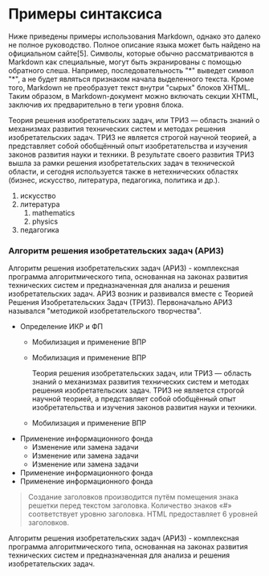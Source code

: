 Примеры синтаксиса
==================

Ниже приведены примеры использования Markdown, однако это далеко не полное
руководство. Полное описание языка может быть найдено на официальном сайте[5].
Символы, которые обычно рассматриваются в Markdown как специальные, могут быть
экранированы с помощью обратного слеша. Например, последовательность "\*"
выведет символ "*", а не будет являться признаком начала выделенного текста.
Кроме того, Markdown не преобразует текст внутри "сырых" блоков XHTML. Таким
образом, в Markdown-документ можно включать секции XHTML, заключив их
предварительно в теги уровня блока.
      
Теория решения изобретательских задач, или ТРИЗ — область знаний о механизмах
развития технических систем и методах решения изобретательских задач. ТРИЗ не
является строгой научной теорией, а представляет собой обобщённый опыт
изобретательства и изучения законов развития науки и техники. В результате
своего развития ТРИЗ вышла за рамки решения изобретательских задач в технической
области, и сегодня используется также в нетехнических областях (бизнес,
искусство, литература, педагогика, политика и др.).
1. искусство
2. литература
   1. mathematics
   2. physics
3. педагогика


### Алгоритм решения изобретательских задач (АРИЗ)
    
Алгоритм решения изобретательских задач (АРИЗ) - комплексная программа
алгоритмического типа, основанная на законах развития технических систем и
предназначенная для анализа и решения изобретательских задач. АРИЗ возник и
развивался вместе с Теорией Решения Изобретательских Задач (ТРИЗ). Первоначально
АРИЗ назывался "методикой изобретательского творчества". 

* Определение ИКР и ФП
    * Мобилизация и применение ВПР
    * Мобилизация и применение ВПР
      
      Теория решения изобретательских задач, или ТРИЗ — область знаний о
      механизмах развития технических систем и методах решения
      изобретательских задач. ТРИЗ не является строгой научной теорией, а
      представляет собой обобщённый опыт изобретательства и изучения законов
      развития науки и техники.

    * Мобилизация и применение ВПР
* Применение информационного фонда
  * Изменение или замена задачи
  * Изменение или замена задачи
  * Изменение или замена задачи
* Применение информационного фонда
* Применение информационного фонда

>    Создание заголовков производится путём помещения знака решетки перед текстом
>заголовка. Количество знаков «#» соответствует уровню заголовка. HTML
> предоставляет 6 уровней заголовков.

Алгоритм решения изобретательских задач (АРИЗ) - комплексная программа
алгоритмического типа, основанная на законах развития технических систем и
предназначенная для анализа и решения изобретательских задач.

[1]: http://slashdot.org
[2]: http://slashdot.org  "title here"
[link text itself]: http://slashdot.org
